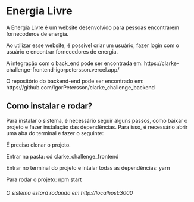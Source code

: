 <h1>Energia Livre</h1>
<p>A Energia Livre é um website desenvolvido para pessoas encontrarem fornecoderos de energia.</p>
<p>Ao utilizar esse website, é possível criar um usuário, fazer login com o usuário e encontrar fornecedores de energia.</p>
<p>A integração com o back_end pode ser encontrada em: https://clarke-challenge-frontend-igorpetersson.vercel.app/</p>
<p>O repositório do backend-end pode ser encontrado em: https://github.com/IgorPetersson/clarke_challenge_backend</p>
<h2>Como instalar e rodar?</h2>
<p>Para instalar o sistema, é necessário seguir alguns passos, como baixar o projeto e fazer instalação das dependências. Para isso, é necessário abrir uma aba do terminal e fazer o seguinte: <p>
<p>É preciso clonar o projeto.</p>
<p>Entrar na pasta: cd clarke_challenge_frontend</p>
<p>Entrar no terminal do projeto e intalar todas as dependências: yarn </p>
<p>Para rodar o projeto: npm start </p>
<h6> O sistema estará rodando em http://localhost:3000</h6>
